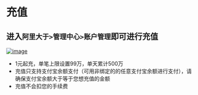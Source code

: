 # 充值

## 进入`阿里大于>管理中心>账户管理`即可进行充值

[![image](http://img.alicdn.com/tps/TB10B4yLVXXXXczXVXXXXXXXXXX-994-398.jpg)](http://img.alicdn.com/tps/TB10B4yLVXXXXczXVXXXXXXXXXX-994-398.jpg)

- 1元起充，单笔上限设置99万，单天累计500万
- 充值只支持支付宝余额支付（可用非绑定的的任意支付宝余额进行支付），请确保支付宝余额大于等于您想充值的金额
- 充值不会扣您的手续费